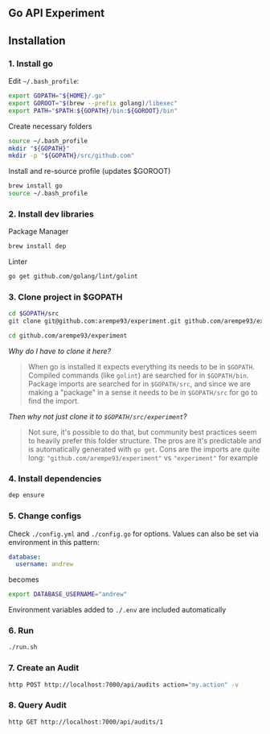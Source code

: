 Go API Experiment
---

## Installation

### 1. Install go

Edit `~/.bash_profile`:
```sh
export GOPATH="${HOME}/.go"
export GOROOT="$(brew --prefix golang)/libexec"
export PATH="$PATH:${GOPATH}/bin:${GOROOT}/bin"
```

Create necessary folders
```sh
source ~/.bash_profile
mkdir "${GOPATH}"
mkdir -p "${GOPATH}/src/github.com"
```

Install and re-source profile (updates $GOROOT)
```sh
brew install go
source ~/.bash_profile
```

### 2. Install dev libraries

Package Manager
```sh
brew install dep
```

Linter
```sh
go get github.com/golang/lint/golint
```

### 3. Clone project in $GOPATH

```sh
cd $GOPATH/src
git clone git@github.com:arempe93/experiment.git github.com/arempe93/experiment

cd github.com/arempe93/experiment
```

*Why do I have to clone it here?*

> When go is installed it expects everything its needs to be in `$GOPATH`. Compiled commands (like `golint`) are searched for in `$GOPATH/bin`.
> Package imports are searched for in `$GOPATH/src`, and since we are making a "package" in a sense it needs to be in `$GOPATH/src` for go to find
> the import.

*Then why not just clone it to `$GOPATH/src/experiment`?*

> Not sure, it's possible to do that, but community best practices seem to heavily prefer this folder structure. The pros are it's predictable and is
> automatically generated with `go get`. Cons are the imports are quite long: `"github.com/arempe93/experiment"` vs `"experiment"` for example

### 4. Install dependencies

```sh
dep ensure
```

### 5. Change configs

Check `./config.yml` and `./config.go` for options. Values can also be set via environment in this pattern:

```yml
database:
  username: andrew
```

becomes

```sh
export DATABASE_USERNAME="andrew"
```

Environment variables added to `./.env` are included automatically

### 6. Run

```sh
./run.sh
```

### 7. Create an Audit

```sh
http POST http://localhost:7000/api/audits action="my.action" -v
```

### 8. Query Audit

```sh
http GET http://localhost:7000/api/audits/1
```